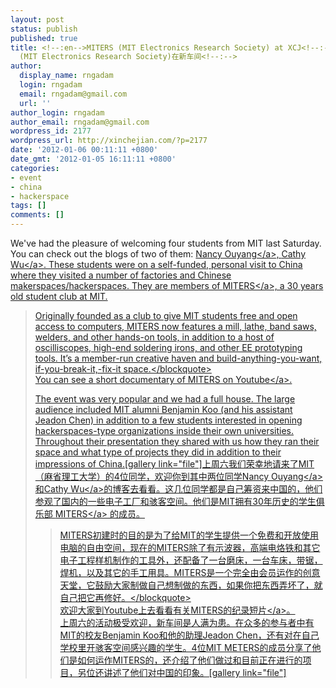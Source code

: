 ```yaml
---
layout: post
status: publish
published: true
title: <!--:en-->MITERS (MIT Electronics Research Society) at XCJ<!--:--><!--:zh-->MITERS
  (MIT Electronics Research Society)在新车间<!--:-->
author:
  display_name: rngadam
  login: rngadam
  email: rngadam@gmail.com
  url: ''
author_login: rngadam
author_email: rngadam@gmail.com
wordpress_id: 2177
wordpress_url: http://xinchejian.com/?p=2177
date: '2012-01-06 00:11:11 +0800'
date_gmt: '2012-01-05 16:11:11 +0800'
categories:
- event
- china
- hackerspace
tags: []
comments: []
---
```

<p><!--:en-->We've had the pleasure of welcoming four students from MIT last Saturday. You can check out the blogs of two of them:&nbsp;<a href="http:&#47;&#47;nouyang.blogspot.com&#47;">Nancy Ouyang<&#47;a>, <a href="http:&#47;&#47;cathywu.posterous.com&#47;">Cathy Wu<&#47;a>. These students were on a self-funded, personal visit to China where they visited a number of factories and Chinese makerspaces&#47;hackerspaces. They are members of <a href="http:&#47;&#47;miters.mit.edu&#47;">MITERS<&#47;a>, a 30 years old student club at MIT.</p>
<blockquote><p>Originally founded as a club to give MIT students free and open access to computers, MITERS now features a mill, lathe, band saws, welders, and other hands-on tools, in addition to a host of oscilliscopes, high-end soldering irons, and other EE prototyping tools. It&rsquo;s a member-run creative haven and build-anything-you-want, if-you-break-it,-fix-it space.<&#47;blockquote><br />
You can see a <a href="http:&#47;&#47;www.youtube.com&#47;watch?v=jvLvdmiMQkU">short documentary of MITERS on Youtube<&#47;a>.</p>
<p>The event was very popular and we had a full house. The large audience included MIT alumni Benjamin Koo (and his assistant Jeadon Chen) in addition to a few students interested in opening hackerspaces-type organizations inside their own universities. Throughout their presentation they shared with us how they ran their space and what type of projects they did in addition to their impressions of China.[gallery link="file"]<!--:--><!--:zh-->上周六我们荣幸地请来了MIT（麻省理工大学）的4位同学，欢迎你到其中两位同学<a href="http:&#47;&#47;nouyang.blogspot.com&#47;">Nancy Ouyang<&#47;a>和<a href="http:&#47;&#47;cathywu.posterous.com&#47;">Cathy Wu<&#47;a>的博客去看看。这几位同学都是自己筹资来中国的，他们参观了国内的一些电子工厂和骇客空间。他们是MIT拥有30年历史的学生俱乐部 <a href="http:&#47;&#47;miters.mit.edu&#47;">MITERS<&#47;a> 的成员。</p>
<blockquote><p>MITERS初建时的目的是为了给MIT的学生提供一个免费和开放使用电脑的自由空间，现在的MITERS除了有示波器，高端电烙铁和其它电子工程样机制作的工具外，还配备了一台磨床，一台车床，带锯，焊机，以及其它的手工用具。MITERS是一个完全由会员运作的创意天堂，它鼓励大家制做自己想制做的东西，如果你把东西弄坏了，就自己把它再修好。<&#47;blockquote><br />
欢迎大家到Youtube上去看看有关<a href="http:&#47;&#47;www.youtube.com&#47;watch?v=jvLvdmiMQkU">MITERS的纪录短片<&#47;a>。<br />
上周六的活动极受欢迎，新车间是人满为患。在众多的参与者中有MIT的校友Benjamin Koo和他的助理Jeadon Chen，还有对在自己学校里开骇客空间感兴趣的学生。4位MIT METERS的成员分享了他们是如何运作MITERS的，还介绍了他们做过和目前正在进行的项目，另位还讲述了他们对中国的印象。[gallery link="file"]<!--:--></p>
